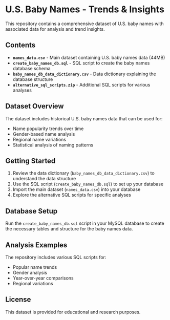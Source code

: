 # U.S. Baby Names - Trends & Insights

This repository contains a comprehensive dataset of U.S. baby names with associated data for analysis and trend insights.

## Contents

- **`names_data.csv`** - Main dataset containing U.S. baby names data (44MB)
- **`create_baby_names_db.sql`** - SQL script to create the baby names database schema
- **`baby_names_db_data_dictionary.csv`** - Data dictionary explaining the database structure
- **`alternative_sql_scripts.zip`** - Additional SQL scripts for various analyses

## Dataset Overview

The dataset includes historical U.S. baby names data that can be used for:
- Name popularity trends over time
- Gender-based name analysis
- Regional name variations
- Statistical analysis of naming patterns

## Getting Started

1. Review the data dictionary (`baby_names_db_data_dictionary.csv`) to understand the data structure
2. Use the SQL script (`create_baby_names_db.sql`) to set up your database
3. Import the main dataset (`names_data.csv`) into your database
4. Explore the alternative SQL scripts for specific analyses

## Database Setup

Run the `create_baby_names_db.sql` script in your MySQL database to create the necessary tables and structure for the baby names data.

## Analysis Examples

The repository includes various SQL scripts for:
- Popular name trends
- Gender analysis
- Year-over-year comparisons
- Regional variations

## License

This dataset is provided for educational and research purposes.
